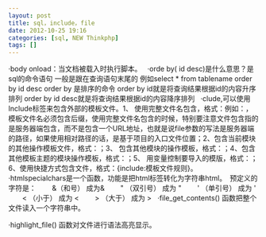 ```yaml
---
layout: post
title: sql，include，file
date: 2012-10-25 19:16
categories: [sql, NEW Thinkphp]
tags: []
---
```

·body onload：当文档被载入时执行脚本。
 
·orde by( id desc)是什么意思？是sql的命令语句
一般是跟在查询语句末尾的
例如select * from tablename order by id desc
order by 是排序的命令
order by id就是将查询结果根据id的内容升序排列
order by id desc就是将查询结果根据id的内容降序排列
 
·clude,可以使用Include标签来包含外部的模板文件。1、 使用完整文件名包含，格式：<include file="完整模板文件名" />例如：<include file="./Tpl/default/Public/header.html" />，模板文件名必须包含后缀，使用完整文件名包含的时候，特别要注意文件包含指的是服务器端包含，而不是包含一个URL地址，也就是说file参数的写法是服务器端的路径，如果使用相对路径的话，是基于项目的入口文件位置；2、包含当前模块的其他操作模板文件，格式：<include
 file="操作名" />；3、 包含其他模块的操作模板，格式：<include file="模块名:操作名" />；4、包含其他模板主题的模块操作模板，格式：<include file="主题名@模块名:操作名" />；5、 用变量控制要导入的模版，格式：<include file="$变量名" />；6、使用快捷方式包含文件，格式：{include:模板文件规则}。
 
·htmlspecialchars是一个函数，功能是把html标签转化为字符串html。　预定义的字符是： 　　&（和号） 成为&amp; 　　" （双引号） 成为 &quot; 　　' （单引号） 成为 ' 　　< （小于） 成为 &lt; 　　> （大于） 成为 &gt;
 
·file_get_contents() 函数把整个文件读入一个字符串中。

·highlight_file() 函数对文件进行语法高亮显示。
